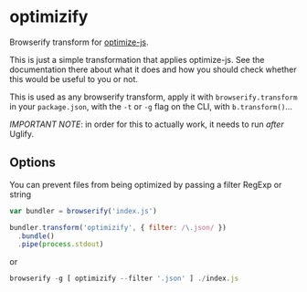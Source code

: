 
# optimizify

Browserify transform for [optimize-js](https://github.com/nolanlawson/optimize-js).

This is just a simple transformation that applies optimize-js. See the documentation there about
what it does and how you should check whether this would be useful to you or not.

This is used as any browserify transform, apply it with `browserify.transform` in your
`package.json`, with the `-t` or `-g` flag on the CLI, with `b.transform()`…

_*IMPORTANT NOTE*_: in order for this to actually work, it needs to run _after_ Uglify.

## Options

You can prevent files from being optimized by passing a filter RegExp or string

``` javascript
var bundler = browserify('index.js')

bundler.transform('optimizify', { filter: /\.json/ })
  .bundle()
  .pipe(process.stdout)
```

or

``` javascript
browserify -g [ optimizify --filter '.json' ] ./index.js
```
